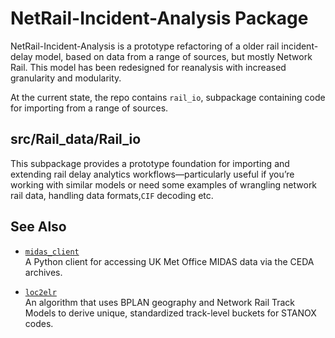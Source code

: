 # NetRail-Incident-Analysis Package

NetRail-Incident-Analysis is a prototype refactoring of a older rail incident-delay model, based on data from a range of sources, but mostly Network Rail. This model has been redesigned for reanalysis with increased granularity and modularity. 

At the current state, the repo contains `rail_io`, subpackage containing code for importing from a range of sources. 
## src/Rail_data/Rail_io
This subpackage provides a prototype foundation for importing and extending rail delay analytics workflows—particularly useful if you’re working with similar models or need some examples of wrangling network rail data, handling data formats,`CIF` decoding etc.

## See Also

- [`midas_client`](https://github.com/Katielocks/uk-midas-client)  
  A Python client for accessing UK Met Office MIDAS data via the CEDA archives.

- [`loc2elr`](https://github.com/Katielocks/loc2elr)  
  An algorithm that uses BPLAN geography and Network Rail Track Models to derive unique, standardized track-level buckets for STANOX codes.